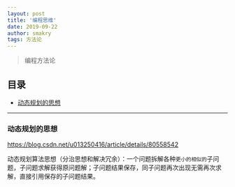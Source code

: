 ```yaml
---
layout: post
title: '编程思维'
date: 2019-09-22
author: smakry
tags: 方法论
---
```


> 编程方法论    

## 目录  

- [动态规划的思想](#list_1)

--- 

### <span id = "list_1"></span>动态规划的思想  

<https://blog.csdn.net/u013250416/article/details/80558542>  

动态规划算法思想（分治思想和解决冗余）：一个问题拆解各种`更小的相似的`子问题，子问题求解获得原问题解；子问题结果保存，同子问题再次出现无需再次求解，直接引用保存的子问题结果。  